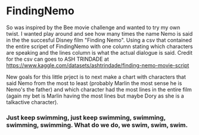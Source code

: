 # FindingNemo

So was inspired by the Bee movie challenge and wanted to try my own twist. I wanted play around and see how many times the name Nemo is said in the the succesful Disney film "Finding Nemo". Using a csv that contained the entire scripet of FindingNemo with one column stating which characters are speaking and the lines column is what the actual dialogue is said. 
Credit for the csv can goes to ASH TRINDADE at https://www.kaggle.com/datasets/ashtrindade/finding-nemo-movie-script

New goals for this little prject is to next make a chart with characters that said Nemo from the most to least (probably Marlin the most sense he is Nemo's the father) and which character had the most lines in the entire film (again my bet is Marlin having the most lines but maybe Dory as she is a talkactive character). 

### Just keep swimming, just keep swimming, swimming, swimming, swimming. What do we do, we swim, swim, swim.
